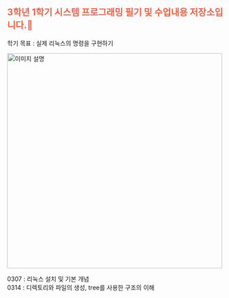 <h2 style="color:ff6347;">3학년 1학기 시스템 프로그래밍 필기 및 수업내용 저장소입니다.📖</h2>

학기 목표 : 실제 리눅스의 명령을 구현하기<br>

  <img src="(https://github.com/user-attachments/assets/0075fb4e-d2fa-436b-a512-c81f34fffd74)" alt="이미지 설명" width="500"/>
</p>

0307 : 리눅스 설치 및 기본 개념<br>
0314 : 디렉토리와 파일의 생성, tree를 사용한 구조의 이해
